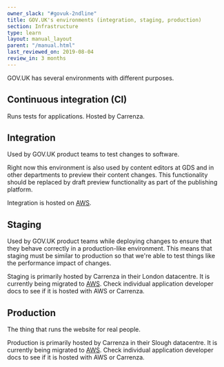 ```yaml
---
owner_slack: "#govuk-2ndline"
title: GOV.UK's environments (integration, staging, production)
section: Infrastructure
type: learn
layout: manual_layout
parent: "/manual.html"
last_reviewed_on: 2019-08-04
review_in: 3 months
---
```


GOV.UK has several environments with different purposes.

## Continuous integration (CI)

Runs tests for applications. Hosted by Carrenza.

## Integration

Used by GOV.UK product teams to test changes to software.

Right now this environment is also used by content editors at GDS and in other departments
to preview their content changes. This functionality should be replaced by draft preview
functionality as part of the publishing platform.

Integration is hosted on [AWS][govuk-in-aws].

[govuk-in-aws]: /manual/govuk-in-aws.html

## Staging

Used by GOV.UK product teams while deploying changes to ensure that they behave correctly
in a production-like environment. This means that staging must be similar to production
so that we're able to test things like the performance impact of changes.

Staging is primarily hosted by Carrenza in their London datacentre.
It is currently being migrated to [AWS][govuk-in-aws]. Check individual application developer
docs to see if it is hosted with AWS or Carrenza.

## Production

The thing that runs the website for real people.

Production is primarily hosted by Carrenza in their Slough datacentre.
It is currently being migrated to [AWS][govuk-in-aws]. Check individual application developer
docs to see if it is hosted with AWS or Carrenza.
